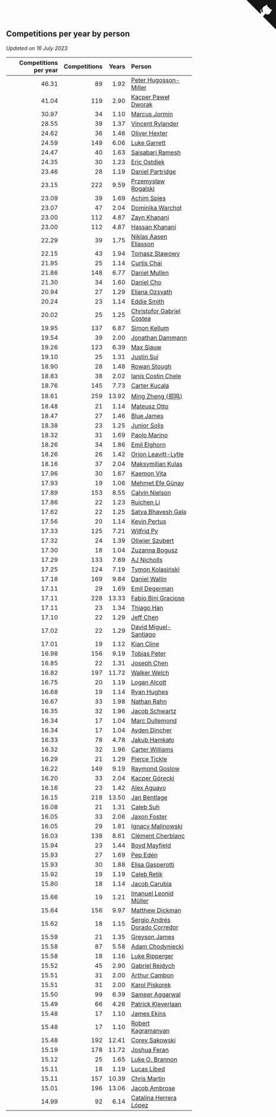 ## Competitions per year by person

*Updated on 16 July 2023*

| Competitions per year | Competitions | Years | Person |
| ---: | ---: | ---: | :--- |
| 46.31 | 89 | 1.92 | [Peter Hugosson-Miller](https://www.worldcubeassociation.org/persons/2021HUGO01) |
| 41.04 | 119 | 2.90 | [Kacper Paweł Dworak](https://www.worldcubeassociation.org/persons/2020DWOR01) |
| 30.97 | 34 | 1.10 | [Marcus Jormin](https://www.worldcubeassociation.org/persons/2022JORM01) |
| 28.55 | 39 | 1.37 | [Vincent Rylander](https://www.worldcubeassociation.org/persons/2022RYLA01) |
| 24.62 | 36 | 1.46 | [Oliver Hexter](https://www.worldcubeassociation.org/persons/2022HEXT01) |
| 24.59 | 149 | 6.06 | [Luke Garrett](https://www.worldcubeassociation.org/persons/2017GARR05) |
| 24.47 | 40 | 1.63 | [Saisabari Ramesh](https://www.worldcubeassociation.org/persons/2021RAME01) |
| 24.35 | 30 | 1.23 | [Eric Ostdiek](https://www.worldcubeassociation.org/persons/2022OSTD01) |
| 23.46 | 28 | 1.19 | [Daniel Partridge](https://www.worldcubeassociation.org/persons/2022PART02) |
| 23.15 | 222 | 9.59 | [Przemysław Rogalski](https://www.worldcubeassociation.org/persons/2013ROGA02) |
| 23.09 | 39 | 1.69 | [Achim Spies](https://www.worldcubeassociation.org/persons/2021SPIE01) |
| 23.07 | 47 | 2.04 | [Dominika Warchoł](https://www.worldcubeassociation.org/persons/2021WARC01) |
| 23.00 | 112 | 4.87 | [Zayn Khanani](https://www.worldcubeassociation.org/persons/2018KHAN28) |
| 23.00 | 112 | 4.87 | [Hassan Khanani](https://www.worldcubeassociation.org/persons/2018KHAN26) |
| 22.29 | 39 | 1.75 | [Niklas Aasen Eliasson](https://www.worldcubeassociation.org/persons/2021ELIA01) |
| 22.15 | 43 | 1.94 | [Tomasz Stawowy](https://www.worldcubeassociation.org/persons/2021STAW01) |
| 21.95 | 25 | 1.14 | [Curtis Chai](https://www.worldcubeassociation.org/persons/2022CHAI02) |
| 21.86 | 148 | 6.77 | [Daniel Mullen](https://www.worldcubeassociation.org/persons/2016MULL04) |
| 21.30 | 34 | 1.60 | [Daniel Cho](https://www.worldcubeassociation.org/persons/2021CHOD01) |
| 20.94 | 27 | 1.29 | [Eliana Ozsvath](https://www.worldcubeassociation.org/persons/2022OZSV01) |
| 20.24 | 23 | 1.14 | [Eddie Smith](https://www.worldcubeassociation.org/persons/2022SMIT20) |
| 20.02 | 25 | 1.25 | [Christofor Gabriel Costea](https://www.worldcubeassociation.org/persons/2022COST03) |
| 19.95 | 137 | 6.87 | [Simon Kellum](https://www.worldcubeassociation.org/persons/2016KELL12) |
| 19.54 | 39 | 2.00 | [Jonathan Dammann](https://www.worldcubeassociation.org/persons/2021DAMM01) |
| 19.26 | 123 | 6.39 | [Max Siauw](https://www.worldcubeassociation.org/persons/2017SIAU02) |
| 19.10 | 25 | 1.31 | [Justin Sui](https://www.worldcubeassociation.org/persons/2022SUIJ01) |
| 18.90 | 28 | 1.48 | [Rowan Stough](https://www.worldcubeassociation.org/persons/2022STOU01) |
| 18.83 | 38 | 2.02 | [Ianis Costin Chele](https://www.worldcubeassociation.org/persons/2021CHEL01) |
| 18.76 | 145 | 7.73 | [Carter Kucala](https://www.worldcubeassociation.org/persons/2015KUCA01) |
| 18.61 | 259 | 13.92 | [Ming Zheng (郑鸣)](https://www.worldcubeassociation.org/persons/2009ZHEN11) |
| 18.48 | 21 | 1.14 | [Mateusz Otto](https://www.worldcubeassociation.org/persons/2022OTTO01) |
| 18.47 | 27 | 1.46 | [Blue James](https://www.worldcubeassociation.org/persons/2022JAME01) |
| 18.38 | 23 | 1.25 | [Junior Solis](https://www.worldcubeassociation.org/persons/2022SOLI03) |
| 18.32 | 31 | 1.69 | [Paolo Marino](https://www.worldcubeassociation.org/persons/2021MARI04) |
| 18.26 | 34 | 1.86 | [Emil Elghorn](https://www.worldcubeassociation.org/persons/2021ELGH01) |
| 18.26 | 26 | 1.42 | [Orion Leavitt-Lytle](https://www.worldcubeassociation.org/persons/2022LEAV01) |
| 18.16 | 37 | 2.04 | [Maksymilian Kulas](https://www.worldcubeassociation.org/persons/2021KULA02) |
| 17.96 | 30 | 1.67 | [Kaemon Vita](https://www.worldcubeassociation.org/persons/2021VITA01) |
| 17.93 | 19 | 1.06 | [Mehmet Efe Günay](https://www.worldcubeassociation.org/persons/2022GUNA05) |
| 17.89 | 153 | 8.55 | [Calvin Nielson](https://www.worldcubeassociation.org/persons/2014NIEL03) |
| 17.86 | 22 | 1.23 | [Ruichen Li](https://www.worldcubeassociation.org/persons/2022LIRU02) |
| 17.62 | 22 | 1.25 | [Satya Bhavesh Gala](https://www.worldcubeassociation.org/persons/2022GALA03) |
| 17.56 | 20 | 1.14 | [Kevin Pertus](https://www.worldcubeassociation.org/persons/2022PERT01) |
| 17.33 | 125 | 7.21 | [Wilfrid Py](https://www.worldcubeassociation.org/persons/2016PYWI01) |
| 17.32 | 24 | 1.39 | [Oliwier Szubert](https://www.worldcubeassociation.org/persons/2022SZUB01) |
| 17.30 | 18 | 1.04 | [Zuzanna Bogusz](https://www.worldcubeassociation.org/persons/2022BOGU01) |
| 17.29 | 133 | 7.69 | [AJ Nicholls](https://www.worldcubeassociation.org/persons/2015NICH04) |
| 17.25 | 124 | 7.19 | [Tymon Kolasiński](https://www.worldcubeassociation.org/persons/2016KOLA02) |
| 17.18 | 169 | 9.84 | [Daniel Wallin](https://www.worldcubeassociation.org/persons/2013WALL03) |
| 17.11 | 29 | 1.69 | [Emil Degerman](https://www.worldcubeassociation.org/persons/2021DEGE01) |
| 17.11 | 228 | 13.33 | [Fabio Bini Graciose](https://www.worldcubeassociation.org/persons/2010GRAC02) |
| 17.11 | 23 | 1.34 | [Thiago Han](https://www.worldcubeassociation.org/persons/2022HANT01) |
| 17.10 | 22 | 1.29 | [Jeff Chen](https://www.worldcubeassociation.org/persons/2022CHEN19) |
| 17.02 | 22 | 1.29 | [David Miguel-Santiago](https://www.worldcubeassociation.org/persons/2022MIGU02) |
| 17.01 | 19 | 1.12 | [Kian Cline](https://www.worldcubeassociation.org/persons/2022CLIN01) |
| 16.98 | 156 | 9.19 | [Tobias Peter](https://www.worldcubeassociation.org/persons/2014PETE03) |
| 16.85 | 22 | 1.31 | [Joseph Chen](https://www.worldcubeassociation.org/persons/2022CHEN16) |
| 16.82 | 197 | 11.72 | [Walker Welch](https://www.worldcubeassociation.org/persons/2011WELC01) |
| 16.75 | 20 | 1.19 | [Logan Alcott](https://www.worldcubeassociation.org/persons/2022ALCO02) |
| 16.68 | 19 | 1.14 | [Ryan Hughes](https://www.worldcubeassociation.org/persons/2022HUGH04) |
| 16.67 | 33 | 1.98 | [Nathan Rahn](https://www.worldcubeassociation.org/persons/2021RAHN01) |
| 16.35 | 32 | 1.96 | [Jacob Schwartz](https://www.worldcubeassociation.org/persons/2021SCHW01) |
| 16.34 | 17 | 1.04 | [Marc Dullemond](https://www.worldcubeassociation.org/persons/2022DULL01) |
| 16.34 | 17 | 1.04 | [Ayden Dincher](https://www.worldcubeassociation.org/persons/2022DINC01) |
| 16.33 | 78 | 4.78 | [Jakub Hamkało](https://www.worldcubeassociation.org/persons/2018HAMK01) |
| 16.32 | 32 | 1.96 | [Carter Williams](https://www.worldcubeassociation.org/persons/2021WILL06) |
| 16.29 | 21 | 1.29 | [Pierce Tickle](https://www.worldcubeassociation.org/persons/2022TICK01) |
| 16.22 | 149 | 9.19 | [Raymond Goslow](https://www.worldcubeassociation.org/persons/2014GOSL01) |
| 16.20 | 33 | 2.04 | [Kacper Górecki](https://www.worldcubeassociation.org/persons/2021GORE01) |
| 16.16 | 23 | 1.42 | [Alex Aguayo](https://www.worldcubeassociation.org/persons/2022AGUA01) |
| 16.15 | 218 | 13.50 | [Jan Bentlage](https://www.worldcubeassociation.org/persons/2010BENT01) |
| 16.08 | 21 | 1.31 | [Caleb Suh](https://www.worldcubeassociation.org/persons/2022SUHC01) |
| 16.05 | 33 | 2.06 | [Jaxon Foster](https://www.worldcubeassociation.org/persons/2021FOST01) |
| 16.05 | 29 | 1.81 | [Ignacy Malinowski](https://www.worldcubeassociation.org/persons/2021MALI02) |
| 16.03 | 138 | 8.61 | [Clément Cherblanc](https://www.worldcubeassociation.org/persons/2014CHER05) |
| 15.94 | 23 | 1.44 | [Boyd Mayfield](https://www.worldcubeassociation.org/persons/2022MAYF01) |
| 15.93 | 27 | 1.69 | [Pep Edén](https://www.worldcubeassociation.org/persons/2021EDEN01) |
| 15.93 | 30 | 1.88 | [Elisa Gasperotti](https://www.worldcubeassociation.org/persons/2021GASP01) |
| 15.92 | 19 | 1.19 | [Caleb Retik](https://www.worldcubeassociation.org/persons/2022RETI01) |
| 15.80 | 18 | 1.14 | [Jacob Carubia](https://www.worldcubeassociation.org/persons/2022CARU02) |
| 15.66 | 19 | 1.21 | [Imanuel Leonid Müller](https://www.worldcubeassociation.org/persons/2022MULL02) |
| 15.64 | 156 | 9.97 | [Matthew Dickman](https://www.worldcubeassociation.org/persons/2013DICK01) |
| 15.62 | 18 | 1.15 | [Sergio Andrés Dorado Corredor](https://www.worldcubeassociation.org/persons/2022CORR05) |
| 15.59 | 21 | 1.35 | [Greyson James](https://www.worldcubeassociation.org/persons/2022JAME02) |
| 15.58 | 87 | 5.58 | [Adam Chodyniecki](https://www.worldcubeassociation.org/persons/2017CHOD02) |
| 15.58 | 18 | 1.16 | [Luke Ripperger](https://www.worldcubeassociation.org/persons/2022RIPP01) |
| 15.52 | 45 | 2.90 | [Gabriel Rejdych](https://www.worldcubeassociation.org/persons/2020REJD01) |
| 15.51 | 31 | 2.00 | [Arthur Cambon](https://www.worldcubeassociation.org/persons/2021CAMB01) |
| 15.51 | 31 | 2.00 | [Karol Piskorek](https://www.worldcubeassociation.org/persons/2021PISK01) |
| 15.50 | 99 | 6.39 | [Sameer Aggarwal](https://www.worldcubeassociation.org/persons/2017AGGA01) |
| 15.49 | 66 | 4.26 | [Patrick Kleverlaan](https://www.worldcubeassociation.org/persons/2019KLEV01) |
| 15.48 | 17 | 1.10 | [James Ekins](https://www.worldcubeassociation.org/persons/2022EKIN01) |
| 15.48 | 17 | 1.10 | [Robert Kagramanyan](https://www.worldcubeassociation.org/persons/2022KAGR01) |
| 15.48 | 192 | 12.41 | [Corey Sakowski](https://www.worldcubeassociation.org/persons/2011SAKO01) |
| 15.19 | 178 | 11.72 | [Joshua Feran](https://www.worldcubeassociation.org/persons/2011FERA01) |
| 15.12 | 25 | 1.65 | [Luke O. Brannon](https://www.worldcubeassociation.org/persons/2021BRAN02) |
| 15.11 | 18 | 1.19 | [Lucas Libed](https://www.worldcubeassociation.org/persons/2022LIBE02) |
| 15.11 | 157 | 10.39 | [Chris Martin](https://www.worldcubeassociation.org/persons/2013MART03) |
| 15.01 | 196 | 13.06 | [Jacob Ambrose](https://www.worldcubeassociation.org/persons/2010AMBR01) |
| 14.99 | 92 | 6.14 | [Catalina Herrera López](https://www.worldcubeassociation.org/persons/2017LOPE31) |


<a href="https://github.com/jonatanklosko/wca_statistics" class="github-corner" aria-label="View source on Github"><svg width="80" height="80" viewBox="0 0 250 250" style="fill:#151513; color:#fff; position: absolute; top: 0; border: 0; right: 0;" aria-hidden="true"><path d="M0,0 L115,115 L130,115 L142,142 L250,250 L250,0 Z"></path><path d="M128.3,109.0 C113.8,99.7 119.0,89.6 119.0,89.6 C122.0,82.7 120.5,78.6 120.5,78.6 C119.2,72.0 123.4,76.3 123.4,76.3 C127.3,80.9 125.5,87.3 125.5,87.3 C122.9,97.6 130.6,101.9 134.4,103.2" fill="currentColor" style="transform-origin: 130px 106px;" class="octo-arm"></path><path d="M115.0,115.0 C114.9,115.1 118.7,116.5 119.8,115.4 L133.7,101.6 C136.9,99.2 139.9,98.4 142.2,98.6 C133.8,88.0 127.5,74.4 143.8,58.0 C148.5,53.4 154.0,51.2 159.7,51.0 C160.3,49.4 163.2,43.6 171.4,40.1 C171.4,40.1 176.1,42.5 178.8,56.2 C183.1,58.6 187.2,61.8 190.9,65.4 C194.5,69.0 197.7,73.2 200.1,77.6 C213.8,80.2 216.3,84.9 216.3,84.9 C212.7,93.1 206.9,96.0 205.4,96.6 C205.1,102.4 203.0,107.8 198.3,112.5 C181.9,128.9 168.3,122.5 157.7,114.1 C157.9,116.9 156.7,120.9 152.7,124.9 L141.0,136.5 C139.8,137.7 141.6,141.9 141.8,141.8 Z" fill="currentColor" class="octo-body"></path></svg></a><style>.github-corner:hover .octo-arm{animation:octocat-wave 560ms ease-in-out}@keyframes octocat-wave{0%,100%{transform:rotate(0)}20%,60%{transform:rotate(-25deg)}40%,80%{transform:rotate(10deg)}}@media (max-width:500px){.github-corner:hover .octo-arm{animation:none}.github-corner .octo-arm{animation:octocat-wave 560ms ease-in-out}}</style>
